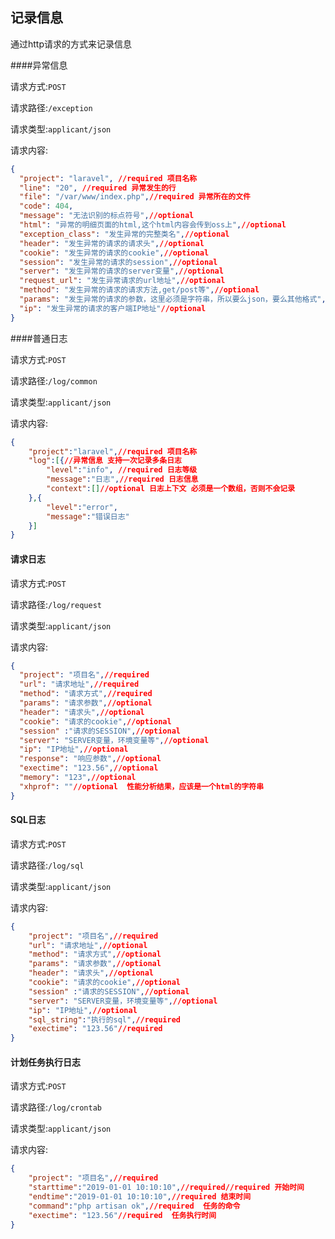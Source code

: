 ## 记录信息

通过http请求的方式来记录信息

####异常信息

请求方式:`POST`

请求路径:`/exception`

请求类型:`applicant/json`

请求内容:

```json
{
  "project": "laravel", //required 项目名称
  "line": "20", //required 异常发生的行
  "file": "/var/www/index.php",//required 异常所在的文件 
  "code": 404,
  "message": "无法识别的标点符号",//optional
  "html": "异常的明细页面的html,这个html内容会传到oss上",//optional
  "exception_class": "发生异常的完整类名",//optional
  "header": "发生异常的请求的请求头",//optional
  "cookie": "发生异常的请求的cookie",//optional
  "session": "发生异常的请求的session",//optional
  "server": "发生异常的请求的server变量",//optional
  "request_url": "发生异常请求的url地址",//optional
  "method": "发生异常的请求的请求方法,get/post等",//optional
  "params": "发生异常的请求的参数，这里必须是字符串，所以要么json，要么其他格式",//optional
  "ip": "发生异常的请求的客户端IP地址"//optional
}
```

####普通日志

请求方式:`POST`

请求路径:`/log/common`

请求类型:`applicant/json`

请求内容:

```json
{
	"project":"laravel",//required 项目名称
	"log":[{//异常信息 支持一次记录多条日志
		"level":"info", //required 日志等级
		"message":"日志",//required 日志信息
		"context":[]//optional 日志上下文 必须是一个数组，否则不会记录
	},{
		"level":"error",
		"message":"错误日志"
	}]
}
```



#### 请求日志

请求方式:`POST`

请求路径:`/log/request`

请求类型:`applicant/json`

请求内容:

```json
{
  "project": "项目名",//required
  "url": "请求地址",//required
  "method": "请求方式",//required
  "params": "请求参数",//optional
  "header": "请求头",//optional
  "cookie": "请求的cookie",//optional
  "session" :"请求的SESSION",//optional
  "server": "SERVER变量，环境变量等",//optional
  "ip": "IP地址",//optional
  "response": "响应参数",//optional
  "exectime": "123.56",//optional
  "memory": "123",//optional
  "xhprof": ""//optional  性能分析结果，应该是一个html的字符串
}
```


#### SQL日志

请求方式:`POST`

请求路径:`/log/sql`

请求类型:`applicant/json`

请求内容:

```json
{
    "project": "项目名",//required
    "url": "请求地址",//optional
    "method": "请求方式",//optional
    "params": "请求参数",//optional
    "header": "请求头",//optional
    "cookie": "请求的cookie",//optional
    "session" :"请求的SESSION",//optional
    "server": "SERVER变量，环境变量等",//optional
    "ip": "IP地址",//optional
    "sql_string":"执行的sql",//required
    "exectime": "123.56"//required
}
```



#### 计划任务执行日志

请求方式:`POST`

请求路径:`/log/crontab`

请求类型:`applicant/json`

请求内容:

```json
{
    "project": "项目名",//required
	"starttime":"2019-01-01 10:10:10",//required//required 开始时间
	"endtime":"2019-01-01 10:10:10",//required 结束时间
	"command":"php artisan ok",//required  任务的命令
    "exectime": "123.56"//required  任务执行时间
}
```

